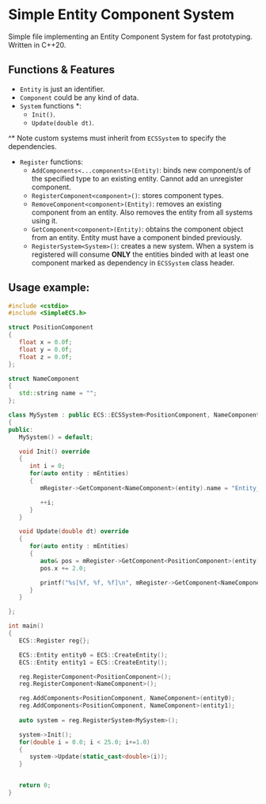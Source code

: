 # Simple Entity Component System

Simple file implementing an Entity Component System for fast prototyping. Written in C++20.

## Functions & Features

- `Entity` is just an identifier.
- `Component` could be any kind of data.
- `System` functions *:
  - `Init()`.
  - `Update(double dt)`.

^* Note custom systems must inherit from `ECSSystem` to specify the dependencies.

- `Register` functions:
  - `AddComponents<...components>(Entity)`: binds new component/s of the specified type to an existing entity. Cannot add an unregister component.
  - `RegisterComponent<component>()`: stores component types.
  - `RemoveComponent<component>(Entity)`: removes an existing component from an entity. Also removes the entity from all systems using it.
  - `GetComponent<component>(Entity)`: obtains the component object from an entity. Entity must have a component binded previously.
  - `RegisterSystem<System>()`: creates a new system. When a system is registered will consume **ONLY** the entities binded with at least one component marked as dependency in `ECSSystem` class header.

## Usage example:

```Cpp
#include <cstdio>
#include <SimpleECS.h>

struct PositionComponent
{
   float x = 0.0f;
   float y = 0.0f;
   float z = 0.0f;
};

struct NameComponent
{
   std::string name = "";
};

class MySystem : public ECS::ECSSystem<PositionComponent, NameComponent>
{
public:
   MySystem() = default;

   void Init() override
   {
      int i = 0;
      for(auto entity : mEntities)
      {
         mRegister->GetComponent<NameComponent>(entity).name = "Entity_" + std::to_string(i);

         ++i;
      }
   }

   void Update(double dt) override
   {
      for(auto entity : mEntities)
      {
         auto& pos = mRegister->GetComponent<PositionComponent>(entity);
         pos.x += 2.0;

         printf("%s[%f, %f, %f]\n", mRegister->GetComponent<NameComponent>(entity).name.c_str(), pos.x, pos.y, pos.z);
      }
   }

};

int main()
{
   ECS::Register reg{};

   ECS::Entity entity0 = ECS::CreateEntity();
   ECS::Entity entity1 = ECS::CreateEntity();

   reg.RegisterComponent<PositionComponent>();   
   reg.RegisterComponent<NameComponent>();

   reg.AddComponents<PositionComponent, NameComponent>(entity0);
   reg.AddComponents<PositionComponent, NameComponent>(entity1);
   
   auto system = reg.RegisterSystem<MySystem>();

   system->Init();
   for(double i = 0.0; i < 25.0; i+=1.0)
   {
      system->Update(static_cast<double>(i));
   }


   return 0;
}
```


